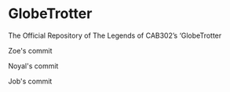 # GlobeTrotter
The Official Repository of The Legends of CAB302’s ‘GlobeTrotter

Zoe's commit

Noyal's commit

Job's commit
